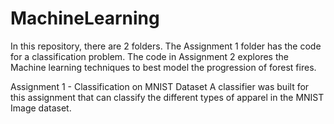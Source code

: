 # MachineLearning
In this repository, there are 2 folders. The Assignment 1 folder has the code for a classification problem. The code in Assignment 2 explores the Machine learning techniques to best model the progression of forest fires.

Assignment 1 - Classification on MNIST Dataset
A classifier was built for this assignment that can classify the different types of apparel in the MNIST Image dataset.
